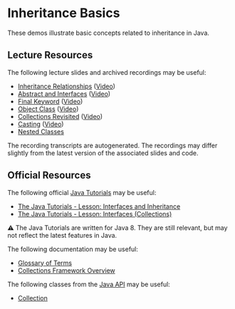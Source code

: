 Inheritance Basics
=================================================

These demos illustrate basic concepts related to inheritance in Java.

## Lecture Resources ##

The following lecture slides and archived recordings may be useful:

  - [Inheritance Relationships](https://docs.google.com/presentation/d/e/2PACX-1vQLIWhawaa54n5rjvtPsfTb4WyrQ_TdGUobkSssetDUpRopHK43W5P16lic_0aerDoWtentZhhshsGJ/pub?start=false&loop=false&delayms=3000) ([Video](https://usfca.hosted.panopto.com/Panopto/Pages/Viewer.aspx?id=8dafbf27-1c7d-4a7c-aa2f-afa5013a6828))
  - [Abstract and Interfaces](https://docs.google.com/presentation/d/e/2PACX-1vRARVHCO1k8XhC-yjANvl89WX91qKPJ9e3f2Em8ITBihWDf0Xym01x38Bz8DdigBFHHMfrgtuwgCFGE/pub?start=false&loop=false&delayms=3000) ([Video](https://usfca.hosted.panopto.com/Panopto/Pages/Viewer.aspx?id=217a9f63-2bcd-4869-b79c-afa5013a66f5))
  - [Final Keyword](https://docs.google.com/presentation/d/e/2PACX-1vQ1ZQfSwdQPikCJFXVf5YbWHAMh95r84nAr5Ply5DeYYY0OqU0EqJA0wsSFiX49Eh9qjyZhsFkGNZzs/pub?start=false&loop=false&delayms=3000) ([Video](https://usfca.hosted.panopto.com/Panopto/Pages/Viewer.aspx?id=4e843b8f-0703-4199-ba76-afa5013a67b1))
  - [Object Class](https://docs.google.com/presentation/d/e/2PACX-1vQgaY1m74u6_3ra6dibqslrvSKM4UIAyPHiljcs5mgbjBJyRf9k0NQsIRIGz-e9ICgYvZ4hjnURVoLY/pub?start=false&loop=false&delayms=3000) ([Video](https://usfca.hosted.panopto.com/Panopto/Pages/Viewer.aspx?id=8c2e483d-a4a3-4691-b8b1-afa201317dd4))
  - [Collections Revisited](https://docs.google.com/presentation/d/e/2PACX-1vRc2JPUgSGi0Qv-WNE6tyFebba4xi10C1sr1TqlKXhF7CeNgciA15B4Rp1er0PU5ACwgUqzQYVO5nLU/pub?start=false&loop=false&delayms=3000) ([Video](https://usfca.hosted.panopto.com/Panopto/Pages/Viewer.aspx?id=065fa21b-4c31-49d0-9e75-afa5013a6790))
  - [Casting](https://docs.google.com/presentation/d/e/2PACX-1vQKZWkx3KuWfriEUZx8n3VWwWJwqq1MyiMoJwWqXPQ-B8HdsaaOZgMPQ3cwDhuBcahLrDz3jtNKoeH-/pub?start=false&loop=false&delayms=3000) ([Video](https://usfca.hosted.panopto.com/Panopto/Pages/Viewer.aspx?id=4eab4121-1dad-40c5-a5a1-afa5013a671f))
  - [Nested Classes](https://docs.google.com/presentation/d/e/2PACX-1vQGU98zYWhimyRP15CrqUGU3tCGrbD_HZyrgoO7plH9Bip026Qt6lBfMB4upYTsbbbA9zsAfUy2_762/pub?start=false&loop=false&delayms=3000)

The recording transcripts are autogenerated. The recordings may differ slightly from the latest version of the associated slides and code.

## Official Resources ##

The following official [Java Tutorials](http://docs.oracle.com/javase/tutorial/index.html) may be useful:

  - [The Java Tutorials - Lesson: Interfaces and Inheritance](https://docs.oracle.com/javase/tutorial/java/IandI/index.html)
  - [The Java Tutorials - Lesson: Interfaces (Collections)](https://docs.oracle.com/javase/tutorial/collections/interfaces/index.html)

:warning: The Java Tutorials are written for Java 8. They are still relevant, but may not reflect the latest features in Java.

The following documentation may be useful:

  - [Glossary of Terms](https://docs.oracle.com/javase/tutorial/information/glossary.html)
  - [Collections Framework Overview](https://docs.oracle.com/en/java/javase/17/docs/api/java.base/java/util/doc-files/coll-overview.html)

The following classes from the [Java API](https://docs.oracle.com/en/java/javase/17/docs/api/) may be useful:

  - [Collection](https://docs.oracle.com/en/java/javase/17/docs/api/java.base/java/util/Collection.html)
